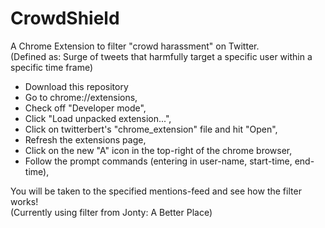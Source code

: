 # CrowdShield

A Chrome Extension to filter "crowd harassment" on Twitter. <br />
(Defined as: Surge of tweets that harmfully target a specific user within a specific time frame) <br />

- Download this repository
- Go to chrome://extensions,
- Check off "Developer mode",
- Click "Load unpacked extension...",
- Click on twitterbert's "chrome_extension" file and hit "Open",
- Refresh the extensions page,
- Click on the new "A" icon in the top-right of the chrome browser,
- Follow the prompt commands (entering in user-name, start-time, end-time),

You will be taken to the specified mentions-feed and see how the filter works! <br />
(Currently using filter from Jonty: A Better Place)
